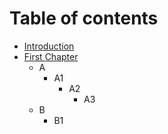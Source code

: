 # Table of contents

* [Introduction](README.md)
* [First Chapter](first-chapter/README.md)
  * A
    * A1
      * A2
        * A3
  * B
    * B1

